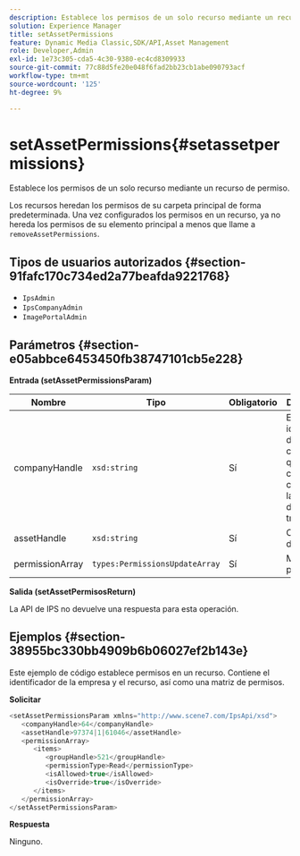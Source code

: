 ```yaml
---
description: Establece los permisos de un solo recurso mediante un recurso de permiso.
solution: Experience Manager
title: setAssetPermissions
feature: Dynamic Media Classic,SDK/API,Asset Management
role: Developer,Admin
exl-id: 1e73c305-cda5-4c30-9380-ec4cd8309933
source-git-commit: 77c88d5fe20e048f6fad2bb23cb1abe090793acf
workflow-type: tm+mt
source-wordcount: '125'
ht-degree: 9%

---
```


# setAssetPermissions{#setassetpermissions}

Establece los permisos de un solo recurso mediante un recurso de permiso.

Los recursos heredan los permisos de su carpeta principal de forma predeterminada. Una vez configurados los permisos en un recurso, ya no hereda los permisos de su elemento principal a menos que llame a `removeAssetPermissions`.

## Tipos de usuarios autorizados {#section-91fafc170c734ed2a77beafda9221768}

* `IpsAdmin`
* `IpsCompanyAdmin`
* `ImagePortalAdmin`

## Parámetros {#section-e05abbce6453450fb38747101cb5e228}

**Entrada (setAssetPermissionsParam)**

| Nombre | Tipo | Obligatorio | Descripción |
|---|---|---|---|
| companyHandle | `xsd:string` | Sí | El identificador de la compañía que contiene la carpeta con la que desea trabajar. |
| assetHandle | `xsd:string` | Sí | Controlador de carpeta. |
| permissionArray | `types:PermissionsUpdateArray` | Sí | Matriz de permisos. |

**Salida (setAssetPermisosReturn)**

La API de IPS no devuelve una respuesta para esta operación.

## Ejemplos {#section-38955bc330bb4909b6b06027ef2b143e}

Este ejemplo de código establece permisos en un recurso. Contiene el identificador de la empresa y el recurso, así como una matriz de permisos.

**Solicitar**

```java
<setAssetPermissionsParam xmlns="http://www.scene7.com/IpsApi/xsd">
   <companyHandle>64</companyHandle>
   <assetHandle>97374|1|61046</assetHandle>
   <permissionArray>
      <items>
         <groupHandle>521</groupHandle>
         <permissionType>Read</permissionType>
         <isAllowed>true</isAllowed>
         <isOverride>true</isOverride>
      </items>
   </permissionArray>
</setAssetPermissionsParam>
```

**Respuesta**

Ninguno.

